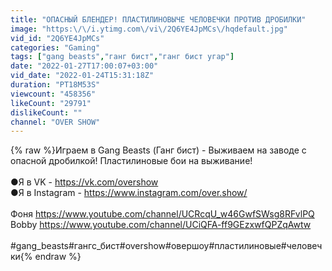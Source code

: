 ```yaml
---
title: "ОПАСНЫЙ БЛЕНДЕР! ПЛАСТИЛИНОВЫЧЕ ЧЕЛОВЕЧКИ ПРОТИВ ДРОБИЛКИ"
image: "https:\/\/i.ytimg.com\/vi\/2Q6YE4JpMCs\/hqdefault.jpg"
vid_id: "2Q6YE4JpMCs"
categories: "Gaming"
tags: ["gang beasts","ганг бист","ганг бист угар"]
date: "2022-01-27T17:00:07+03:00"
vid_date: "2022-01-24T15:31:18Z"
duration: "PT18M53S"
viewcount: "458356"
likeCount: "29791"
dislikeCount: ""
channel: "OVER SHOW"
---
```

{% raw %}Играем в Gang Beasts (Ганг бист) - Выживаем на заводе с опасной дробилкой! Пластилиновые бои на выживание!<br /><br />●Я в VK - <a rel="nofollow" target="blank" href="https://vk.com/overshow">https://vk.com/overshow</a><br />●Я в Instagram - <a rel="nofollow" target="blank" href="https://www.instagram.com/over.show/">https://www.instagram.com/over.show/</a><br /><br />Фоня <a rel="nofollow" target="blank" href="https://www.youtube.com/channel/UCRcqU_w46GwfSWsg8RFvlPQ">https://www.youtube.com/channel/UCRcqU_w46GwfSWsg8RFvlPQ</a><br />Bobby <a rel="nofollow" target="blank" href="https://www.youtube.com/channel/UCiQFA-ff9GEzxwfQPZqAwtw">https://www.youtube.com/channel/UCiQFA-ff9GEzxwfQPZqAwtw</a><br /><br />#gang_beasts#гангс_бист#overshow#овершоу#пластилиновыe#человечки{% endraw %}
